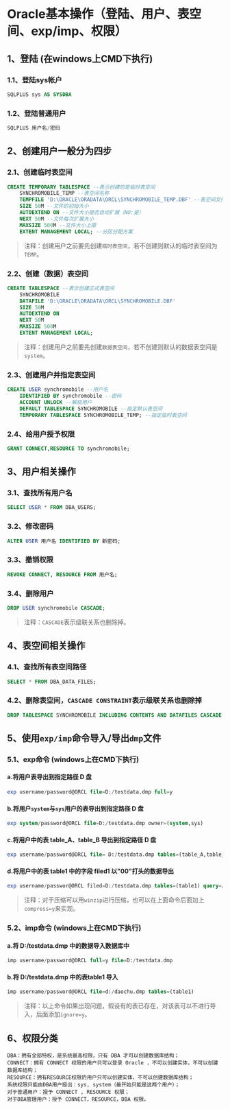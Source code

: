 # Oracle基本操作（登陆、用户、表空间、exp/imp、权限）
## 1、登陆 (在windows上CMD下执行)
### 1.1、登陆sys帐户
```sql
SQLPLUS sys AS SYSDBA
```
### 1.2、登陆普通用户
```sql
SQLPLUS 用户名/密码
```
## 2、创建用户一般分为四步
### 2.1、创建临时表空间
```sql
CREATE TEMPORARY TABLESPACE --表示创建的是临时表空间
	SYNCHROMOBILE_TEMP --表空间名称
	TEMPFILE 'D:\ORACLE\ORADATA\ORCL\SYNCHROMOBILE_TEMP.DBF' --表空间文件（以下简称“文件”）存放位置
	SIZE 50M --文件的初始大小
	AUTOEXTEND ON --文件大小是否自动扩展（NO:是）
	NEXT 50M --文件每次扩展大小
	MAXSIZE 500M --文件大小上限
	EXTENT MANAGEMENT LOCAL; --分区分配方案
```
>注释：创建用户之前要先创建`临时表空间`，若不创建则默认的临时表空间为`TEMP`。
### 2.2、创建（数据）表空间
```sql
CREATE TABLESPACE --表示创建正式表空间
	SYNCHROMOBILE 
	DATAFILE 'D:\ORACLE\ORADATA\ORCL\SYNCHROMOBILE.DBF' 
	SIZE 50M 
	AUTOEXTEND ON 
	NEXT 50M 
	MAXSIZE 500M 
	EXTENT MANAGEMENT LOCAL;
```
>注释：创建用户之前要先创建`数据表空间`，若不创建则默认的数据表空间是`system`。
### 2.3、创建用户并指定表空间
```sql
CREATE USER synchromobile --用户名
	IDENTIFIED BY synchromobile --密码
	ACCOUNT UNLOCK --解锁用户
	DEFAULT TABLESPACE SYNCHROMOBILE --指定默认表空间
	TEMPORARY TABLESPACE SYNCHROMOBILE_TEMP; --指定临时表空间
```
### 2.4、给用户授予权限
```sql
GRANT CONNECT,RESOURCE TO synchromobile;
```
## 3、用户相关操作
### 3.1、查找所有用户名
```sql
SELECT USER * FROM DBA_USERS;
```
### 3.2、修改密码
```sql
ALTER USER 用户名 IDENTIFIED BY 新密码;
```
### 3.3、撤销权限
```sql
REVOKE CONNECT, RESOURCE FROM 用户名;
```
### 3.4、删除用户
```sql
DROP USER synchromobile CASCADE;
```
>注释：`CASCADE`表示级联关系也删除掉。
## 4、表空间相关操作
### 4.1、查找所有表空间路径
```sql
SELECT * FROM DBA_DATA_FILES;
```
### 4.2、删除表空间，`CASCADE CONSTRAINT`表示级联关系也删除掉
```sql
DROP TABLESPACE SYNCHROMOBILE INCLUDING CONTENTS AND DATAFILES CASCADE CONSTRAINT;
```
## 5、使用`exp/imp`命令导入/导出`dmp`文件
### 5.1、exp命令 (windows上在CMD下执行)
#### a.将用户表导出到指定路径 D 盘
```sql
exp username/password@ORCL file=D:/testdata.dmp full=y
```
#### b.将用户`system`与`sys`用户的表导出到指定路径 D 盘
```sql
exp system/password@ORCL file=D:/testdata.dmp owner=(system,sys)
```
#### c.将用户中的表 table_A、table_B 导出到指定路径 D 盘
```sql
exp username/password@ORCL file= D:/testdata.dmp tables=(table_A,table_B)
```
#### d.将用户中的表 table1 中的字段 filed1 以"00"打头的数据导出
```sql
exp username/passwor@ORCL filed=D:/testdata.dmp tables=(table1) query=/" where filed1 like '00%'/"
```
>注释：对于压缩可以用`winzip`进行压缩，也可以在上面命令后面加上`compress=y`来实现。
### 5.2、imp命令 (windows上在CMD下执行)
#### a.将 D:/testdata.dmp 中的数据导入数据库中
```sql
imp username/password@ORCL full=y file=D:/testdata.dmp
```
#### b.将 D:/testdata.dmp 中的表table1 导入
```sql
imp username/password@ORCL file=d:/daochu.dmp tables=(table1)
```
>注释：以上命令如果出现问题，假设有的表已存在，对该表可以不进行导入，后面添加`ignore=y`。
## 6、权限分类
	DBA：拥有全部特权，是系统最高权限，只有 DBA 才可以创建数据库结构；
	CONNECT：拥有 CONNECT 权限的用户只可以登录 Oracle ，不可以创建实体，不可以创建数据库结构；
	RESOURCE：拥有RESOURCE权限的用户只可以创建实体，不可以创建数据库结构；
	系统权限只能由DBA用户授出：sys, system（最开始只能是这两个用户）；
	对于普通用户：授予 CONNECT , RESOURCE 权限；
	对于DBA管理用户：授予 CONNECT，RESOURCE，DBA 权限。
